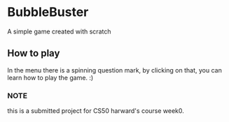 # BubbleBuster
A simple game created with scratch 

## How to play ## 
In the menu there is a spinning question mark, by clicking on that, you can learn how to play the game. :)


### NOTE ###
this is a submitted project for CS50 harward's course week0.
